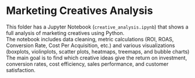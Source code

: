 # Marketing Creatives Analysis

This folder has a Jupyter Notebook (`creative_analysis.ipynb`) that shows a full analysis of marketing creatives using Python.  
The notebook includes data cleaning, metric calculations (ROI, ROAS, Conversion Rate, Cost Per Acquisition, etc.) and various visualizations (boxplots, violinplots, scatter plots, heatmaps, treemaps, and bubble charts) 
The main goal is to find which creative ideas give the return on investment, conversion rates, cost efficiency, sales performance, and customer satisfaction.

